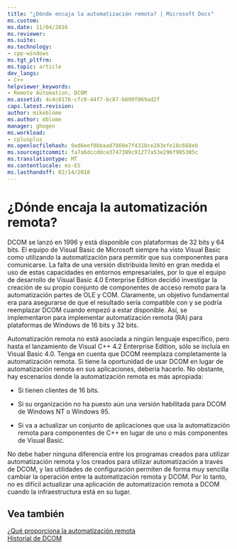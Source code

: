 ```yaml
---
title: "¿Dónde encaja la automatización remota? | Microsoft Docs"
ms.custom: 
ms.date: 11/04/2016
ms.reviewer: 
ms.suite: 
ms.technology:
- cpp-windows
ms.tgt_pltfrm: 
ms.topic: article
dev_langs:
- C++
helpviewer_keywords:
- Remote Automation, DCOM
ms.assetid: 4c4c8176-cfc0-44f7-bc87-b690f069ad2f
caps.latest.revision: 
author: mikeblome
ms.author: mblome
manager: ghogen
ms.workload:
- cplusplus
ms.openlocfilehash: 9ad6eef0bbaad7860e7f4310ce283efe18c668eb
ms.sourcegitcommit: fa7a6dccddce3747389c91277a53e296f905305c
ms.translationtype: MT
ms.contentlocale: es-ES
ms.lasthandoff: 02/14/2018
---
```

# <a name="where-does-remote-automation-fit-in"></a>¿Dónde encaja la automatización remota?
DCOM se lanzó en 1996 y está disponible con plataformas de 32 bits y 64 bits. El equipo de Visual Basic de Microsoft siempre ha visto Visual Basic como utilizando la automatización para permitir que sus componentes para comunicarse. La falta de una versión distribuida limitó en gran medida el uso de estas capacidades en entornos empresariales, por lo que el equipo de desarrollo de Visual Basic 4.0 Enterprise Edition decidió investigar la creación de su propio conjunto de componentes de acceso remoto para la automatización partes de OLE y COM. Claramente, un objetivo fundamental era para asegurarse de que el resultado sería compatible con y se podría reemplazar DCOM cuando empezó a estar disponible. Así, se implementaron para implementar automatización remota (RA) para plataformas de Windows de 16 bits y 32 bits.  
  
 Automatización remota no está asociada a ningún lenguaje específico, pero hasta el lanzamiento de Visual C++ 4.2 Enterprise Edition, sólo se incluía en Visual Basic 4.0. Tenga en cuenta que DCOM reemplaza completamente la automatización remota. Si tiene la oportunidad de usar DCOM en lugar de automatización remota en sus aplicaciones, debería hacerlo. No obstante, hay escenarios donde la automatización remota es más apropiada:  
  
-   Si tienen clientes de 16 bits.  
  
-   Si su organización no ha puesto aún una versión habilitada para DCOM de Windows NT o Windows 95.  
  
-   Si va a actualizar un conjunto de aplicaciones que usa la automatización remota para componentes de C++ en lugar de uno o más componentes de Visual Basic.  
  
 No debe haber ninguna diferencia entre los programas creados para utilizar automatización remota y los creados para utilizar automatización a través de DCOM, y las utilidades de configuración permiten de forma muy sencilla cambiar la operación entre la automatización remota y DCOM. Por lo tanto, no es difícil actualizar una aplicación de automatización remota a DCOM cuando la infraestructura está en su lugar.  
  
## <a name="see-also"></a>Vea también  
 [¿Qué proporciona la automatización remota](what-does-remote-automation-provide-q.md)   
 [Historial de DCOM](../mfc/history-of-dcom.md)
